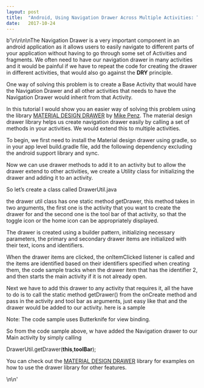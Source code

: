 ```yaml
---
layout:	post
title:	"Android, Using Navigation Drawer Across Multiple Activities: The easiest way."
date:	2017-10-24
---
```


b'\n\n\n\nThe Navigation Drawer is a very important component in an android application as it allows users to easily navigate to different parts of your application without having to go through some set of Activities and fragments. We often need to have our navigation drawer in many activities and it would be painful if we have to repeat the code for creating the drawer in different activities, that would also go against the **DRY** principle.

One way of solving this problem is to create a Base Activity that would have the Navigation Drawer and all other activities that needs to have the Navigation Drawer would inherit from that Activity.

In this tutorial I would show you an easier way of solving this problem using the library [MATERIAL DESIGN DRAWER](https://github.com/mikepenz/MaterialDrawer) by [Mike Penz](https://github.com/mikepenz). The material design drawer library helps us create navigation drawer easily by calling a set of methods in your activities. We would extend this to multiple activities.

To begin, we first need to install the Material design drawer using gradle, so in your app level build.gradle file, add the following dependency excluding the android support library and sync.

Now we can use drawer methods to add it to an activity but to allow the drawer extend to other activities, we create a Utility class for initializing the drawer and adding it to an activity.

So let’s create a class called DrawerUtil.java

the drawer util class has one static method getDrawer, this method takes in two arguments, the first one is the activity that you want to create the drawer for and the second one is the tool bar of that activity, so that the toggle icon or the home icon can be appropriately displayed.

The drawer is created using a builder pattern, initializing necessary parameters, the primary and secondary drawer items are initialized with their text, icons and identifiers.

When the drawer items are clicked, the onItemClicked listener is called and the items are identified based on their identifiers specified when creating them, the code sample tracks when the drawer item that has the identifier 2, and then starts the main activity if it is not already open.

Next we have to add this drawer to any activity that requires it, all the have to do is to call the static method getDrawer() from the onCreate method and pass in the activity and tool bar as arguments, just easy like that and the drawer would be added to our activity. here is a sample

Note: The code sample uses Butterknife for view binding.

So from the code sample above, w have added the Navigation drawer to our Main activity by simply calling

DrawerUtil.getDrawer(**this**,**toolBar**);

You can check out the [MATERIAL DESIGN DRAWER](https://github.com/mikepenz/MaterialDrawer) library for examples on how to use the drawer library for other features.

\n\n'
